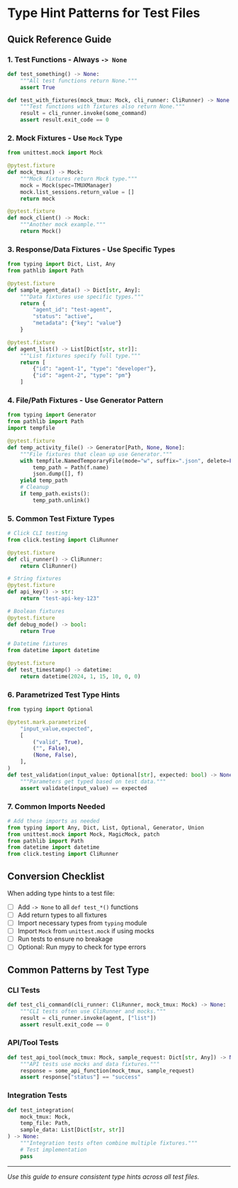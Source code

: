 # Type Hint Patterns for Test Files

## Quick Reference Guide

### 1. Test Functions - Always `-> None`
```python
def test_something() -> None:
    """All test functions return None."""
    assert True

def test_with_fixtures(mock_tmux: Mock, cli_runner: CliRunner) -> None:
    """Test functions with fixtures also return None."""
    result = cli_runner.invoke(some_command)
    assert result.exit_code == 0
```

### 2. Mock Fixtures - Use `Mock` Type
```python
from unittest.mock import Mock

@pytest.fixture
def mock_tmux() -> Mock:
    """Mock fixtures return Mock type."""
    mock = Mock(spec=TMUXManager)
    mock.list_sessions.return_value = []
    return mock

@pytest.fixture
def mock_client() -> Mock:
    """Another mock example."""
    return Mock()
```

### 3. Response/Data Fixtures - Use Specific Types
```python
from typing import Dict, List, Any
from pathlib import Path

@pytest.fixture
def sample_agent_data() -> Dict[str, Any]:
    """Data fixtures use specific types."""
    return {
        "agent_id": "test-agent",
        "status": "active",
        "metadata": {"key": "value"}
    }

@pytest.fixture
def agent_list() -> List[Dict[str, str]]:
    """List fixtures specify full type."""
    return [
        {"id": "agent-1", "type": "developer"},
        {"id": "agent-2", "type": "pm"}
    ]
```

### 4. File/Path Fixtures - Use Generator Pattern
```python
from typing import Generator
from pathlib import Path
import tempfile

@pytest.fixture
def temp_activity_file() -> Generator[Path, None, None]:
    """File fixtures that clean up use Generator."""
    with tempfile.NamedTemporaryFile(mode="w", suffix=".json", delete=False) as f:
        temp_path = Path(f.name)
        json.dump([], f)
    yield temp_path
    # Cleanup
    if temp_path.exists():
        temp_path.unlink()
```

### 5. Common Test Fixture Types
```python
# Click CLI testing
from click.testing import CliRunner

@pytest.fixture
def cli_runner() -> CliRunner:
    return CliRunner()

# String fixtures
@pytest.fixture
def api_key() -> str:
    return "test-api-key-123"

# Boolean fixtures
@pytest.fixture
def debug_mode() -> bool:
    return True

# Datetime fixtures
from datetime import datetime

@pytest.fixture
def test_timestamp() -> datetime:
    return datetime(2024, 1, 15, 10, 0, 0)
```

### 6. Parametrized Test Type Hints
```python
from typing import Optional

@pytest.mark.parametrize(
    "input_value,expected",
    [
        ("valid", True),
        ("", False),
        (None, False),
    ],
)
def test_validation(input_value: Optional[str], expected: bool) -> None:
    """Parameters get typed based on test data."""
    assert validate(input_value) == expected
```

### 7. Common Imports Needed
```python
# Add these imports as needed
from typing import Any, Dict, List, Optional, Generator, Union
from unittest.mock import Mock, MagicMock, patch
from pathlib import Path
from datetime import datetime
from click.testing import CliRunner
```

## Conversion Checklist
When adding type hints to a test file:

- [ ] Add `-> None` to all `def test_*()` functions
- [ ] Add return types to all fixtures
- [ ] Import necessary types from `typing` module
- [ ] Import `Mock` from `unittest.mock` if using mocks
- [ ] Run tests to ensure no breakage
- [ ] Optional: Run mypy to check for type errors

## Common Patterns by Test Type

### CLI Tests
```python
def test_cli_command(cli_runner: CliRunner, mock_tmux: Mock) -> None:
    """CLI tests often use CliRunner and mocks."""
    result = cli_runner.invoke(agent, ["list"])
    assert result.exit_code == 0
```

### API/Tool Tests
```python
def test_api_tool(mock_tmux: Mock, sample_request: Dict[str, Any]) -> None:
    """API tests use mocks and data fixtures."""
    response = some_api_function(mock_tmux, sample_request)
    assert response["status"] == "success"
```

### Integration Tests
```python
def test_integration(
    mock_tmux: Mock,
    temp_file: Path,
    sample_data: List[Dict[str, str]]
) -> None:
    """Integration tests often combine multiple fixtures."""
    # Test implementation
    pass
```

---
*Use this guide to ensure consistent type hints across all test files.*
